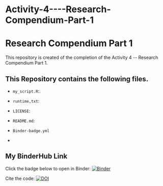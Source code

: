 # Activity-4----Research-Compendium-Part-1


# Research Compendium Part 1
This repository is created of the completion of the Activity 4 -- Research Compendium Part 1.

## This Repository contains the following files.

- `my_script.R`:.
- `runtime,txt`:
- `LICENSE`: 
- `README.md`:
- `Binder-badge.yml`

- 
## My BinderHub Link
Click the badge below to open in Binder:
[![Binder](http://mybinder.org/badge_logo.svg)](http://mybinder.org/v2/gh/AREEBKHAN3306/Activity-4----Research-Compendium-Part-1/main?urlpath=rstudio)

Cite the code: [![DOI](https://zenodo.org/badge/949711093.svg)](https://doi.org/10.5281/zenodo.15128432)
